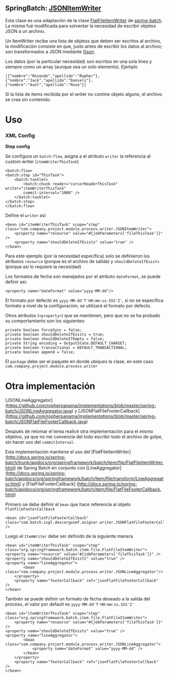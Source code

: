 ## SpringBatch: [JSONItemWriter](https://github.com/ropherpanama/implementations/blob/master/spring-batch/JSONItemWriter.java)

Esta clase es una adaptación de la clase [FlatFileItemWriter<T>](https://docs.spring.io/spring-batch/apidocs/org/springframework/batch/item/file/FlatFileItemWriter.html) de [spring-batch](http://projects.spring.io/spring-batch/).
La misma fué modificada para solventar la necesidad de escribir objetos JSON a un archivo.

Un ItemWriter recibe una lista de objetos que deben ser escritos al archivo, la modificación consiste en que, justo antes de escribir los datos al archivo; son transformados a JSON mediante [Gson](https://github.com/google/gson).

Los datos (por la particular necesidad) son escritos en una sola línea y siempre como un array (aunque sea un solo elemento). Ejemplo

    [{"nombre":"Rosendo","apellido":"Ropher"},{"nombre":"Jack","apellido":"Daniels"},{"nombre":"Axel","apellido":"Rose"}]

Si la lista de items recibida por el writer no contine objeto alguno, el archivo se crea sin contenido.

# Uso

### XML Config

**Step config**

Se configura un `batch:flow`, asigna a el atributo `writer` la referencia al custom writer (`itemWriterThisTask`)

    <batch:flow>
	<batch:step id="ThisTask">
		<batch:tasklet>
			<batch:chunk reader="cursorReaderThisTask" writer="itemWriterThisTask"
			commit-interval="1000" />
		</batch:tasklet>
	</batch:step>
    </batch:flow>

Define el `writer` así

    <bean id="itemWriterThisTask" scope="step" class="com.company.project.module.process.writer.JSONItemWriter">
	    <property name="resource" value="#{jobParameters['fileThisTask']}" />
	    <property name="shouldDeleteIfExists" value="true" />
	</bean>

Para este ejemplo (por la necesidad específica) solo se definieron los atributos `resource` (porque es el archivo de salida) y `shouldDeleteIfExists` (porque así lo requiere la necesidad)

Los formatos de fecha son manejados por el atributo `dateFormat`, se puede definir asi:

    <property name="dateFormat" value="yyyy-MM-dd"/>
    
El formato por defecto es `yyyy-MM-dd'T'HH:mm:ss.SSS'Z'`, si no se especifica formato a nivel de la configuración; se utilizará el formato por defecto.

Otros atributos (`<property>`) que se mantienen, pero que no se ha probado su comportamiento son los siguientes:

    private boolean forceSync = false;
	private boolean shouldDeleteIfExists = true;
	private boolean shouldDeleteIfEmpty = false;
	private String encoding = OutputState.DEFAULT_CHARSET;
	private boolean transactional = DEFAULT_TRANSACTIONAL;
	private boolean append = false;
	
El `package` debe ser el paquete en donde ubiques la clase, en este caso `com.company.project.module.process.writer`

# Otra implementación
[JSONLineAggregator] (https://github.com/ropherpanama/implementations/blob/master/spring-batch/JSONLineAggregator.java) y [JSONFlatFileFooterCallback] (https://github.com/ropherpanama/implementations/blob/master/spring-batch/JSONFlatFileFooterCallback.java)

Después de retomar el tema realicé otra implementación para el mismo objetivo, ya que no me convencía del todo escribir todo el archivo de golpe, sin hacer uso del `commitInterval`.

Esta implementación mantiene el uso del [FlatFileItemWriter] (http://docs.spring.io/spring-batch/trunk/apidocs/org/springframework/batch/item/file/FlatFileItemWriter.html) de Spring Batch en conjunto con [LineAggregator] (http://docs.spring.io/spring-batch/apidocs/org/springframework/batch/item/file/transform/LineAggregator.html) y [FlatFileFooterCallback] (http://docs.spring.io/spring-batch/apidocs/org/springframework/batch/item/file/FlatFileFooterCallback.html)

Primero se debe definir el `bean` que hace referencia al objeto `FlatFileFooterCallback`

    <bean id="jsonFlatFileFooterCallback" class="com.batch.isgl.descargasmf.asignar.writer.JSONFlatFileFooterCallback" /> 
    
Luego el `ItemWriter` debe ser definido de la siguiente manera

    <bean id="itemWriterThisTask" scope="step" class="org.springframework.batch.item.file.FlatFileItemWriter">
	<property name="resource" value="#{jobParameters['fileThisTask']}" />
	<property name="shouldDeleteIfExists" value="true" />
	<property name="lineAggregator">
            <bean class="com.company.project.module.process.writer.JSONLineAggregator"/>
        </property>
        <property name="footerCallback" ref="jsonFlatFileFooterCallback" />
    </bean>

También se puede definir un formato de fecha deseado a la salida del proceso, el valor por default es `yyyy-MM-dd'T'HH:mm:ss.SSS'Z'`

    <bean id="itemWriterThisTask" scope="step" class="org.springframework.batch.item.file.FlatFileItemWriter">
        <property name="resource" value="#{jobParameters['fileThisTask']}" />
	<property name="shouldDeleteIfExists" value="true" />
	<property name="lineAggregator">
            <bean class="com.company.project.module.process.writer.JSONLineAggregator">
                <property name="dateFormat" value="yyyy-MM-dd" />
            </bean>
        </property>
        <property name="footerCallback" ref="jsonFlatFileFooterCallback" />
    </bean>
